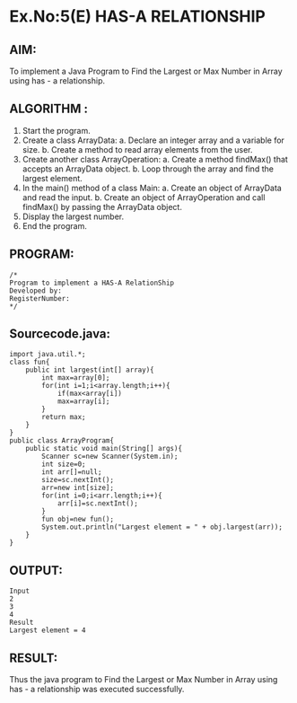 # Ex.No:5(E) HAS-A RELATIONSHIP
## AIM:
To implement a  Java Program to Find the Largest or Max Number in Array using has - a relationship.
## ALGORITHM :
1.	Start the program.
2.	Create a class ArrayData:
a.	Declare an integer array and a variable for size.
b.	Create a method to read array elements from the user.
3.	Create another class ArrayOperation:
a.	Create a method findMax() that accepts an ArrayData object.
b.	Loop through the array and find the largest element.
4.	In the main() method of a class Main:
a.	Create an object of ArrayData and read the input.
b.	Create an object of ArrayOperation and call findMax() by passing the ArrayData object.
5.	Display the largest number.
6.	End the program.



## PROGRAM:
 ```
/*
Program to implement a HAS-A RelationShip
Developed by: 
RegisterNumber:  
*/
```

## Sourcecode.java:
```
import java.util.*;
class fun{
    public int largest(int[] array){
        int max=array[0];
        for(int i=1;i<array.length;i++){
            if(max<array[i])
            max=array[i];
        }
        return max;
    }
}
public class ArrayProgram{
    public static void main(String[] args){
        Scanner sc=new Scanner(System.in);
        int size=0;
        int arr[]=null;
        size=sc.nextInt();
        arr=new int[size];
        for(int i=0;i<arr.length;i++){
            arr[i]=sc.nextInt();
        }
        fun obj=new fun();
        System.out.println("Largest element = " + obj.largest(arr));
    }
}
```







## OUTPUT:
```
Input	
2
3
4
Result
Largest element = 4
```



## RESULT:
Thus the java program to Find the Largest or Max Number in Array using has - a relationship was executed successfully. 

